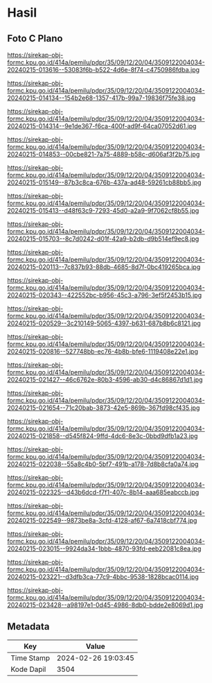 # Hasil

## Foto C Plano

https://sirekap-obj-formc.kpu.go.id/414a/pemilu/pdpr/35/09/12/20/04/3509122004034-20240215-013616--53083f6b-b522-4d6e-8f74-c4750986fdba.jpg

https://sirekap-obj-formc.kpu.go.id/414a/pemilu/pdpr/35/09/12/20/04/3509122004034-20240215-014134--154b2e68-1357-417b-99a7-19836f75fe38.jpg

https://sirekap-obj-formc.kpu.go.id/414a/pemilu/pdpr/35/09/12/20/04/3509122004034-20240215-014314--9e1de367-f6ca-400f-ad9f-64ca07052d61.jpg

https://sirekap-obj-formc.kpu.go.id/414a/pemilu/pdpr/35/09/12/20/04/3509122004034-20240215-014853--00cbe821-7a75-4889-b58c-d606af3f2b75.jpg

https://sirekap-obj-formc.kpu.go.id/414a/pemilu/pdpr/35/09/12/20/04/3509122004034-20240215-015149--87b3c8ca-676b-437a-ad48-59261cb88bb5.jpg

https://sirekap-obj-formc.kpu.go.id/414a/pemilu/pdpr/35/09/12/20/04/3509122004034-20240215-015413--d48f63c9-7293-45d0-a2a9-9f7062cf8b55.jpg

https://sirekap-obj-formc.kpu.go.id/414a/pemilu/pdpr/35/09/12/20/04/3509122004034-20240215-015703--8c7d0242-d01f-42a9-b2db-d9b514ef9ec8.jpg

https://sirekap-obj-formc.kpu.go.id/414a/pemilu/pdpr/35/09/12/20/04/3509122004034-20240215-020113--7c837b93-88db-4685-8d7f-0bc419265bca.jpg

https://sirekap-obj-formc.kpu.go.id/414a/pemilu/pdpr/35/09/12/20/04/3509122004034-20240215-020343--422552bc-b956-45c3-a796-3ef5f2453b15.jpg

https://sirekap-obj-formc.kpu.go.id/414a/pemilu/pdpr/35/09/12/20/04/3509122004034-20240215-020529--3c210149-5065-4397-b631-687b8b6c8121.jpg

https://sirekap-obj-formc.kpu.go.id/414a/pemilu/pdpr/35/09/12/20/04/3509122004034-20240215-020816--527748bb-ec76-4b8b-bfe6-1119408e22e1.jpg

https://sirekap-obj-formc.kpu.go.id/414a/pemilu/pdpr/35/09/12/20/04/3509122004034-20240215-021427--46c6762e-80b3-4596-ab30-d4c86867d1d1.jpg

https://sirekap-obj-formc.kpu.go.id/414a/pemilu/pdpr/35/09/12/20/04/3509122004034-20240215-021654--71c20bab-3873-42e5-869b-367fd98cf435.jpg

https://sirekap-obj-formc.kpu.go.id/414a/pemilu/pdpr/35/09/12/20/04/3509122004034-20240215-021858--d545f824-9ffd-4dc6-8e3c-0bbd9dfb1a23.jpg

https://sirekap-obj-formc.kpu.go.id/414a/pemilu/pdpr/35/09/12/20/04/3509122004034-20240215-022038--55a8c4b0-5bf7-491b-a178-7d8b8cfa0a74.jpg

https://sirekap-obj-formc.kpu.go.id/414a/pemilu/pdpr/35/09/12/20/04/3509122004034-20240215-022325--d43b6dcd-f7f1-407c-8b14-aaa685eabccb.jpg

https://sirekap-obj-formc.kpu.go.id/414a/pemilu/pdpr/35/09/12/20/04/3509122004034-20240215-022549--9873be8a-3cfd-4128-af67-6a7418cbf774.jpg

https://sirekap-obj-formc.kpu.go.id/414a/pemilu/pdpr/35/09/12/20/04/3509122004034-20240215-023015--9924da34-1bbb-4870-93fd-eeb22081c8ea.jpg

https://sirekap-obj-formc.kpu.go.id/414a/pemilu/pdpr/35/09/12/20/04/3509122004034-20240215-023221--d3dfb3ca-77c9-4bbc-9538-1828bcac0114.jpg

https://sirekap-obj-formc.kpu.go.id/414a/pemilu/pdpr/35/09/12/20/04/3509122004034-20240215-023428--a98197e1-0d45-4986-8db0-bdde2e8069d1.jpg


## Metadata

| Key        | Value               |
| ---------- | ------------------- |
| Time Stamp | 2024-02-26 19:03:45 |
| Kode Dapil | 3504                |




